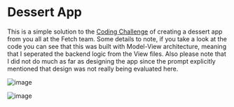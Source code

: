 # Dessert App

This is a simple solution to the [Coding Challenge](https://fetch-hiring.s3.amazonaws.com/iOS+coding+exercise.pdf) of creating a 
dessert app from you all at the Fetch team. Some details to note, if you take a look at the code you can see that this was built with Model-View architecture, meaning that I 
seperated the backend logic from the View files. Also please note that I did not do much as far as designing the app since the prompt explicitly mentioned that design was not
really being evaluated here. 

![image](https://github.com/user-attachments/assets/4775868d-8cce-4260-9040-33b18519fd85)

![image](https://github.com/user-attachments/assets/6c0ca6ac-1b39-4390-9322-124ea9b63bc6)

